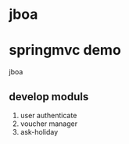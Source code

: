 # jboa
springmvc demo
=======
jboa

## develop moduls
1. user authenticate
2. voucher manager
3. ask-holiday
